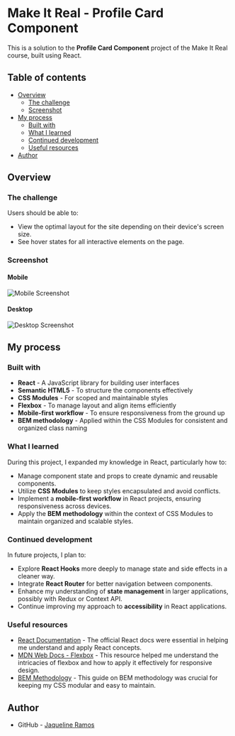 # Make It Real - Profile Card Component

This is a solution to the **Profile Card Component** project of the Make It Real course, built using React.

## Table of contents

- [Overview](#overview)
  - [The challenge](#the-challenge)
  - [Screenshot](#screenshot)
- [My process](#my-process)
  - [Built with](#built-with)
  - [What I learned](#what-i-learned)
  - [Continued development](#continued-development)
  - [Useful resources](#useful-resources)
- [Author](#author)

## Overview

### The challenge

Users should be able to:

- View the optimal layout for the site depending on their device's screen size.
- See hover states for all interactive elements on the page.

### Screenshot

#### Mobile

![Mobile Screenshot](./src/assets/images/screenshot2.jpeg)

#### Desktop

![Desktop Screenshot](./src/assets/images/screenshot1.jpeg)

## My process

### Built with

- **React** - A JavaScript library for building user interfaces
- **Semantic HTML5** - To structure the components effectively
- **CSS Modules** - For scoped and maintainable styles
- **Flexbox** - To manage layout and align items efficiently
- **Mobile-first workflow** - To ensure responsiveness from the ground up
- **BEM methodology** - Applied within the CSS Modules for consistent and organized class naming

### What I learned

During this project, I expanded my knowledge in React, particularly how to:

- Manage component state and props to create dynamic and reusable components.
- Utilize **CSS Modules** to keep styles encapsulated and avoid conflicts.
- Implement a **mobile-first workflow** in React projects, ensuring responsiveness across devices.
- Apply the **BEM methodology** within the context of CSS Modules to maintain organized and scalable styles.

### Continued development

In future projects, I plan to:

- Explore **React Hooks** more deeply to manage state and side effects in a cleaner way.
- Integrate **React Router** for better navigation between components.
- Enhance my understanding of **state management** in larger applications, possibly with Redux or Context API.
- Continue improving my approach to **accessibility** in React applications.

### Useful resources

- [React Documentation](https://reactjs.org/docs/getting-started.html) - The official React docs were essential in helping me understand and apply React concepts.
- [MDN Web Docs - Flexbox](https://developer.mozilla.org/en-US/docs/Web/CSS/CSS_Flexible_Box_Layout/Basic_Concepts_of_Flexbox) - This resource helped me understand the intricacies of flexbox and how to apply it effectively for responsive design.
- [BEM Methodology](http://getbem.com/introduction/) - This guide on BEM methodology was crucial for keeping my CSS modular and easy to maintain.

## Author

- GitHub - [Jaqueline Ramos](https://github.com/JaquelineRocio)
